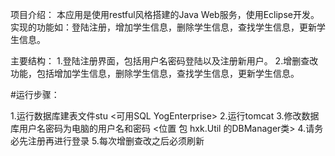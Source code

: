 项目介绍：
本应用是使用restful风格搭建的Java Web服务，使用Eclipse开发。实现的功能如：登陆注册，增加学生信息，删除学生信息，查找学生信息，更新学生信息。

主要结构：
1.登陆注册界面，包括用户名密码登陆以及注册新用户。
2.增删查改功能，包括增加学生信息，删除学生信息，查找学生信息，更新学生信息。


#运行步骤：

1.运行数据库建表文件stu <可用SQL YogEnterprise>
2.运行tomcat
3.修改数据库用户名密码为电脑的用户名和密码 <位置 包 hxk.Util 的DBManager类>
4.请务必先注册再进行登录
5.每次增删查改之后必须刷新
